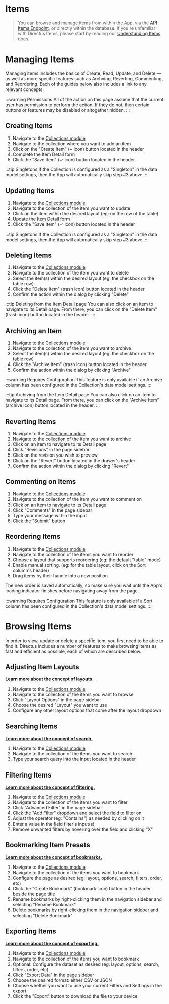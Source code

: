 # Items

> You can browse and manage items from within the App, via the [API Items Endpoint](#), or directly within the database. If you're unfamiliar with Directus Items, please start by reading our [Understanding Items](#) docs.

# Managing Items

Managing items includes the basics of Create, Read, Update, and Delete — as well as more specific features such as Archving, Reverting, Commenting, and Reordering. Each of the guides below also includes a link to any relevant concepts.

<!-- prettier-ignore-start -->
:::warning Permissions
All of the action on this page assume that the current user has permission to perform the action. If they do not, then certain buttons or features may be disabled or altogether hidden.
:::
<!-- prettier-ignore-end -->

## Creating Items

1. Navigate to the [Collections module](#)
2. Navigate to the collection where you want to add an item
3. Click on the "Create Item" (+ icon) button located in the header
4. Complete the Item Detail form
5. Click the "Save Item" (✓ icon) button located in the header

<!-- prettier-ignore-start -->
:::tip Singletons
If the Collection is configured as a "Singleton" in the data model settings, then the App will automatically skip step #3 above.
:::
<!-- prettier-ignore-end -->

## Updating Items

1. Navigate to the [Collections module](#)
2. Navigate to the collection of the item you want to update
3. Click on the item within the desired layout (eg: on the row of the table)
4. Update the Item Detail form
5. Click the "Save Item" (✓ icon) button located in the header

<!-- prettier-ignore-start -->
:::tip Singletons
If the Collection is configured as a "Singleton" in the data model settings, then the App will automatically skip step #3 above.
:::
<!-- prettier-ignore-end -->

## Deleting Items

1. Navigate to the [Collections module](#)
2. Navigate to the collection of the item you want to delete
3. Select the item(s) within the desired layout (eg: the checkbox on the table row)
4. Click the "Delete Item" (trash icon) button located in the header
5. Confirm the action within the dialog by clicking "Delete"

<!-- prettier-ignore-start -->
:::tip Deleting from the Item Detail page
You can also click on an item to navigate to its Detail page. From there, you can click on the "Delete Item" (trash icon) button located in the header.
:::
<!-- prettier-ignore-end -->

## Archiving an Item

1. Navigate to the [Collections module](#)
2. Navigate to the collection of the item you want to archive
3. Select the item(s) within the desired layout (eg: the checkbox on the table row)
4. Click the "Archive Item" (trash icon) button located in the header
5. Confirm the action within the dialog by clicking "Archive"

<!-- prettier-ignore-start -->
:::warning Requires Configuration
This feature is only available if an Archive column has been configured in the Collection's data model settings.
:::
<!-- prettier-ignore-end -->

<!-- prettier-ignore-start -->
:::tip Archiving from the Item Detail page
You can also click on an item to navigate to its Detail page. From there, you can click on the "Archive Item" (archive icon) button located in the header.
:::
<!-- prettier-ignore-end -->

## Reverting Items

1. Navigate to the [Collections module](#)
2. Navigate to the collection of the item you want to archive
3. Click on an item to navigate to its Detail page
4. Click "Revisions" in the page sidebar
5. Click on the revision you wish to preview
6. Click on the "Revert" button located in the drawer's header
7. Confirm the action within the dialog by clicking "Revert"

## Commenting on Items

1. Navigate to the [Collections module](#)
2. Navigate to the collection of the item you want to comment on
3. Click on an item to navigate to its Detail page
4. Click "Comments" in the page sidebar
5. Type your message within the input
6. Click the "Submit" button

## Reordering Items

1. Navigate to the [Collections module](#)
2. Navigate to the collection of the items you want to reorder
3. Choose a layout that supports reordering (eg: the default "table" mode)
4. Enable manual sorting. (eg: for the table layout, click on the Sort column's header)
5. Drag items by their handle into a new position

The new order is saved automatically, so make sure you wait until the App's loading indicator finishes before navigating away from the page.

<!-- prettier-ignore-start -->
:::warning Requires Configuration
This feature is only available if a Sort column has been configured in the Collection's data model settings.
:::
<!-- prettier-ignore-end -->

# Browsing Items

In order to view, update or delete a specific item, you first need to be able to find it. Directus includes a number of features to make browsing items as fast and efficient as possible, each of which are described below.

## Adjusting Item Layouts

**[Learn more about the concept of layouts.](#)**

1. Navigate to the [Collections module](#)
2. Navigate to the collection of the items you want to browse
3. Click "Layout Options" in the page sidebar
4. Choose the desired "Layout" you want to use
5. Configure any other layout options that come after the layout dropdown

## Searching Items

**[Learn more about the concept of search.](#)**

1. Navigate to the [Collections module](#)
2. Navigate to the collection of the items you want to search
3. Type your search query into the input located in the header

## Filtering Items

**[Learn more about the concept of filtering.](#)**

1. Navigate to the [Collections module](#)
2. Navigate to the collection of the items you want to filter
3. Click "Advanced Filter" in the page sidebar
4. Click the "Add Filter" dropdown and select the field to filter on
5. Adjust the operator (eg: "Contains") as needed by clicking on it
6. Enter a value in the field filter's input(s)
7. Remove unwanted filters by hovering over the field and clicking "X"

## Bookmarking Item Presets

**[Learn more about the concept of bookmarks.](#)**

1. Navigate to the [Collections module](#)
2. Navigate to the collection of the items you want to bookmark
3. Configure the page as desired (eg: layout, options, search, filters, order, etc)
4. Click the "Create Bookmark" (bookmark icon) button in the header beside the page title
5. Rename bookmarks by right-clicking them in the navigation sidebar and selecting "Rename Bookmark"
6. Delete bookmarks by right-clicking them in the navigation sidebar and selecting "Delete Bookmark"

## Exporting Items

**[Learn more about the concept of exporting.](#)**

1. Navigate to the [Collections module](#)
2. Navigate to the collection of the items you want to bookmark
3. Optional: Configure the dataset as desired (eg: layout, options, search, filters, order, etc)
4. Click "Export Data" in the page sidebar
5. Choose the desired format: either CSV or JSON
6. Choose whether you want to use your current Filters and Settings in the export
7. Click the "Export" button to download the file to your device
